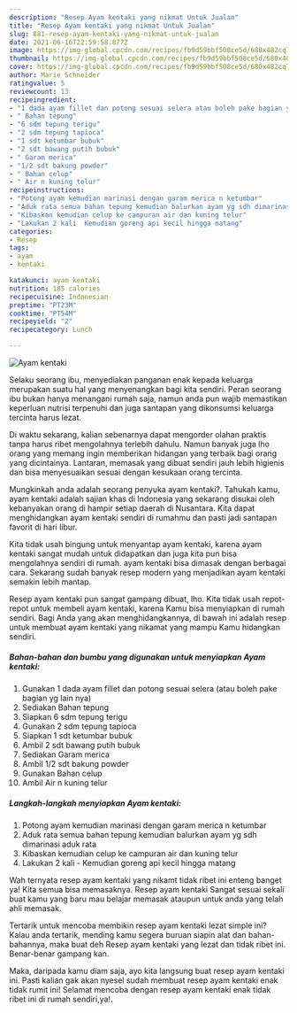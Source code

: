 ```yaml
---
description: "Resep Ayam kentaki yang nikmat Untuk Jualan"
title: "Resep Ayam kentaki yang nikmat Untuk Jualan"
slug: 881-resep-ayam-kentaki-yang-nikmat-untuk-jualan
date: 2021-06-16T22:59:58.877Z
image: https://img-global.cpcdn.com/recipes/fb9d59bbf508ce5d/680x482cq70/ayam-kentaki-foto-resep-utama.jpg
thumbnail: https://img-global.cpcdn.com/recipes/fb9d59bbf508ce5d/680x482cq70/ayam-kentaki-foto-resep-utama.jpg
cover: https://img-global.cpcdn.com/recipes/fb9d59bbf508ce5d/680x482cq70/ayam-kentaki-foto-resep-utama.jpg
author: Marie Schneider
ratingvalue: 5
reviewcount: 13
recipeingredient:
- "1 dada ayam fillet dan potong sesuai selera atau boleh pake bagian yg lain nya"
- " Bahan tepung"
- "6 sdm tepung terigu"
- "2 sdm tepung tapioca"
- "1 sdt ketumbar bubuk"
- "2 sdt bawang putih bubuk"
- " Garam merica"
- "1/2 sdt bakung powder"
- " Bahan celup"
- " Air n kuning telur"
recipeinstructions:
- "Potong ayam kemudian marinasi dengan garam merica n ketumbar"
- "Aduk rata semua bahan tepung kemudian balurkan ayam yg sdh dimarinasi aduk rata"
- "Kibaskan kemudian celup ke campuran air dan kuning telur"
- "Lakukan 2 kali  Kemudian goreng api kecil hingga matang"
categories:
- Resep
tags:
- ayam
- kentaki

katakunci: ayam kentaki 
nutrition: 185 calories
recipecuisine: Indonesian
preptime: "PT23M"
cooktime: "PT54M"
recipeyield: "2"
recipecategory: Lunch

---
```



![Ayam kentaki](https://img-global.cpcdn.com/recipes/fb9d59bbf508ce5d/680x482cq70/ayam-kentaki-foto-resep-utama.jpg)

Selaku seorang ibu, menyediakan panganan enak kepada keluarga merupakan suatu hal yang menyenangkan bagi kita sendiri. Peran seorang ibu bukan hanya menangani rumah saja, namun anda pun wajib memastikan keperluan nutrisi terpenuhi dan juga santapan yang dikonsumsi keluarga tercinta harus lezat.

Di waktu  sekarang, kalian sebenarnya dapat mengorder olahan praktis tanpa harus ribet mengolahnya terlebih dahulu. Namun banyak juga lho orang yang memang ingin memberikan hidangan yang terbaik bagi orang yang dicintainya. Lantaran, memasak yang dibuat sendiri jauh lebih higienis dan bisa menyesuaikan sesuai dengan kesukaan orang tercinta. 



Mungkinkah anda adalah seorang penyuka ayam kentaki?. Tahukah kamu, ayam kentaki adalah sajian khas di Indonesia yang sekarang disukai oleh kebanyakan orang di hampir setiap daerah di Nusantara. Kita dapat menghidangkan ayam kentaki sendiri di rumahmu dan pasti jadi santapan favorit di hari libur.

Kita tidak usah bingung untuk menyantap ayam kentaki, karena ayam kentaki sangat mudah untuk didapatkan dan juga kita pun bisa mengolahnya sendiri di rumah. ayam kentaki bisa dimasak dengan berbagai cara. Sekarang sudah banyak resep modern yang menjadikan ayam kentaki semakin lebih mantap.

Resep ayam kentaki pun sangat gampang dibuat, lho. Kita tidak usah repot-repot untuk membeli ayam kentaki, karena Kamu bisa menyiapkan di rumah sendiri. Bagi Anda yang akan menghidangkannya, di bawah ini adalah resep untuk membuat ayam kentaki yang nikamat yang mampu Kamu hidangkan sendiri.

<!--inarticleads1-->

##### Bahan-bahan dan bumbu yang digunakan untuk menyiapkan Ayam kentaki:

1. Gunakan 1 dada ayam fillet dan potong sesuai selera (atau boleh pake bagian yg lain nya)
1. Sediakan  Bahan tepung
1. Siapkan 6 sdm tepung terigu
1. Gunakan 2 sdm tepung tapioca
1. Siapkan 1 sdt ketumbar bubuk
1. Ambil 2 sdt bawang putih bubuk
1. Sediakan  Garam merica
1. Ambil 1/2 sdt bakung powder
1. Gunakan  Bahan celup
1. Ambil  Air n kuning telur




<!--inarticleads2-->

##### Langkah-langkah menyiapkan Ayam kentaki:

1. Potong ayam kemudian marinasi dengan garam merica n ketumbar
1. Aduk rata semua bahan tepung kemudian balurkan ayam yg sdh dimarinasi aduk rata
1. Kibaskan kemudian celup ke campuran air dan kuning telur
1. Lakukan 2 kali  - Kemudian goreng api kecil hingga matang




Wah ternyata resep ayam kentaki yang nikamt tidak ribet ini enteng banget ya! Kita semua bisa memasaknya. Resep ayam kentaki Sangat sesuai sekali buat kamu yang baru mau belajar memasak ataupun untuk anda yang telah ahli memasak.

Tertarik untuk mencoba membikin resep ayam kentaki lezat simple ini? Kalau anda tertarik, mending kamu segera buruan siapin alat dan bahan-bahannya, maka buat deh Resep ayam kentaki yang lezat dan tidak ribet ini. Benar-benar gampang kan. 

Maka, daripada kamu diam saja, ayo kita langsung buat resep ayam kentaki ini. Pasti kalian gak akan nyesel sudah membuat resep ayam kentaki enak tidak rumit ini! Selamat mencoba dengan resep ayam kentaki enak tidak ribet ini di rumah sendiri,ya!.

